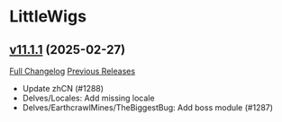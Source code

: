 # LittleWigs

## [v11.1.1](https://github.com/BigWigsMods/LittleWigs/tree/v11.1.1) (2025-02-27)
[Full Changelog](https://github.com/BigWigsMods/LittleWigs/compare/v11.1.0...v11.1.1) [Previous Releases](https://github.com/BigWigsMods/LittleWigs/releases)

- Update zhCN (#1288)  
- Delves/Locales: Add missing locale  
- Delves/EarthcrawlMines/TheBiggestBug: Add boss module (#1287)  
